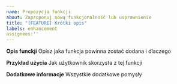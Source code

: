 ```yaml
---  
name: Propozycja funkcji 
about: Zaproponuj nową funkcjonalność lub usprawnienie 
title: "[FEATURE] Krótki opis"
labels: enhancement
assignees:''
---
```


**Opis funckji**
Opisz jaka funkcja powinna zostać dodana i dlaczego

**Przykład użycia**
Jak użytkownik skorzysta z tej funkcji

**Dodatkowe informacje**
Wszystkie dodatkowe pomysły 


